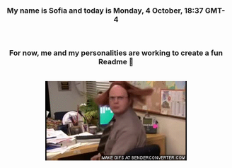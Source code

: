 


<div align="center">
<h3 >My name is Sofia and today is Monday, 4 October, 18:37 GMT-4</h3><br>
<h3 >For now, me and my personalities are working to create a fun Readme 👋
</h3><br>
<img src='img/dwight.gif' alt='working...'/>
</div>
